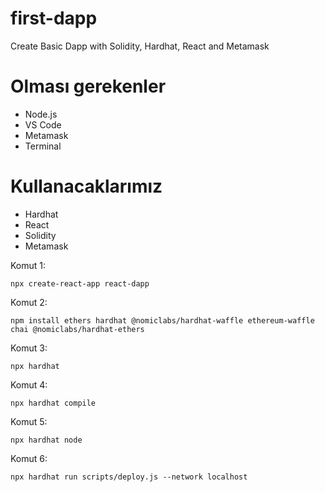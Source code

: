 # first-dapp
Create Basic Dapp with Solidity, Hardhat, React and Metamask


# Olması gerekenler
- Node.js
- VS Code
- Metamask
- Terminal

# Kullanacaklarımız 
- Hardhat
- React
- Solidity
- Metamask

Komut 1: 
```
npx create-react-app react-dapp

```

Komut 2: 
```
npm install ethers hardhat @nomiclabs/hardhat-waffle ethereum-waffle chai @nomiclabs/hardhat-ethers

```

Komut 3: 
```
npx hardhat
```

Komut 4: 
```
npx hardhat compile
```

Komut 5:
```
npx hardhat node
```

Komut 6:
```
npx hardhat run scripts/deploy.js --network localhost
```
